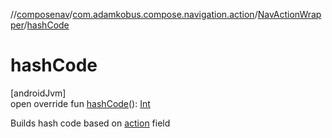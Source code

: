 //[composenav](../../../index.md)/[com.adamkobus.compose.navigation.action](../index.md)/[NavActionWrapper](index.md)/[hashCode](hash-code.md)

# hashCode

[androidJvm]\
open override fun [hashCode](hash-code.md)(): [Int](https://kotlinlang.org/api/latest/jvm/stdlib/kotlin/-int/index.html)

Builds hash code based on [action](action.md) field
